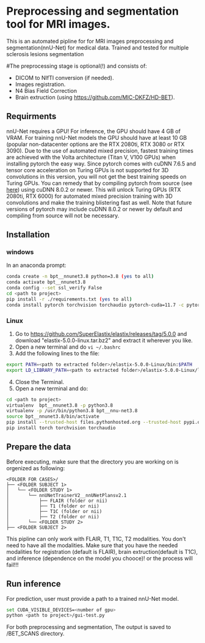 # Preprocessing and segmentation tool for MRI images.
This is an automated pipline for for MRI images preprocessing and segmentation(nnU-Net) for medical data.
Trained and tested for multiple sclerosis lesions segmentation

#The preprocessing stage is optional(!) and consists of:
- DICOM to NIfTI conversion (if needed).
- Images registration.
- N4 Bias Field Correction
- Brain extruction (using https://github.com/MIC-DKFZ/HD-BET).

## Requirments
nnU-Net requires a GPU! For inference, the GPU should have 4 GB of VRAM. For training nnU-Net models the GPU should have at 
least 10 GB (popular non-datacenter options are the RTX 2080ti, RTX 3080 or RTX 3090). Due to the use of automated mixed 
precision, fastest training times are achieved with the Volta architecture (Titan V, V100 GPUs) when installing pytorch 
the easy way. Since pytorch comes with cuDNN 7.6.5 and tensor core acceleration on Turing GPUs is not supported for 3D 
convolutions in this version, you will not get the best training speeds on Turing GPUs. You can remedy that by compiling pytorch from source 
(see [here](https://github.com/pytorch/pytorch#from-source)) using cuDNN 8.0.2 or newer. This will unlock Turing GPUs 
(RTX 2080ti, RTX 6000) for automated mixed precision training with 3D convolutions and make the training blistering 
fast as well. Note that future versions of pytorch may include cuDNN 8.0.2 or newer by default and 
compiling from source will not be necessary.

## Installation
### windows
In an anaconda prompt:
```bash
conda create -n bpt__nnunet3.8 python=3.8 (yes to all)
conda activate bpt__nnunet3.8
conda config --set ssl_verify False
cd <path to project>
pip install -r ./requirements.txt (yes to all)
conda install pytorch torchvision torchaudio pytorch-cuda=11.7 -c pytorch -c nvidia (yes to all)
```
### Linux
1. Go to https://github.com/SuperElastix/elastix/releases/tag/5.0.0 and download "elastix-5.0.0-linux.tar.bz2" and extract it wherever you like.
2. Open a new terminal and do ```vi ~/.bashrc```
3. Add the following lines to the file:
```bash
export PATH=<path to extracted folder>/elastix-5.0.0-Linux/bin:$PATH
export LD_LIBRARY_PATH=<path to extracted folder>/elastix-5.0.0-Linux/lib:$LD_LIBRARY_PATH
```
4. Close the Terminal.
5. Open a new terminal and do:
```bash
cd <path to project>
virtualenv  bpt__nnunet3.8 -p python3.8
virtualenv -p /usr/bin/python3.8 bpt__nnu-net3.8
source bpt__nnunet3.8/bin/activate
pip install --trusted-host files.pythonhosted.org --trusted-host pypi.org --trusted-host pypi.python.org -r ./requirements.txt -vvv
pip install torch torchvision torchaudio 
```

## Prepare the data
Before executing, make sure that the directory you are working on is orgenized as following:

    <FOLDER FOR CASES>/
    ├── <FOLDER SUBJECT 1>
    │   └── <FOLDER STUDY 1>
    │       └── nnUNetTrainerV2__nnUNetPlansv2.1
    │           ├── FLAIR (folder or nii)
    │           ├── T1 (folder or nii)
    │           ├── T1C (folder or nii)
    │           ├── T2 (folder or nii)
    │       └── <FOLDER STUDY 2>
    ├── <FOLDER SUBJECT 2>

This pipline can only work with FLAIR, T1, T1C, T2 modalities. You don't need to have all the modalities. 
Make sure that you have the needed modalities for 
registration (default is FLAIR), brain extruction(default is T1C), and inference (dependence on the model you chooce)! 
or the process will fail!!!

## Run inference
For prediction, user must provide a path to a trained nnU-Net model.

```bash
set CUDA_VISIBLE_DEVICES=<number of gpu>
python <path to project>/gui-test.py 
```

For both preprocessing and segmentation, The output is saved to <path to original cases>/BET_SCANS directory.

